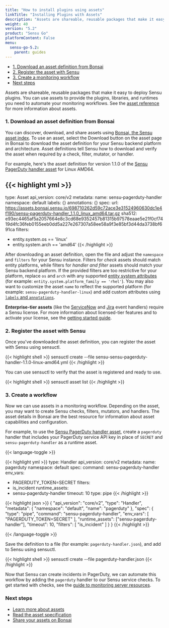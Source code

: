```yaml
---
title: "How to install plugins using assets"
linkTitle: "Installing Plugins with Assets"
description: "Assets are shareable, reusable packages that make it easy to deploy Sensu plugins. You can use assets to provide the plugins, libraries, and runtimes you need to power your monitoring workflows. Read the guide to get started using assets."
weight: 40
version: "5.2"
product: "Sensu Go"
platformContent: False
menu: 
  sensu-go-5.2:
    parent: guides
---
```


- [1. Download an asset definition from Bonsai](#1-download-an-asset-definition-from-bonsai)
- [2. Register the asset with Sensu](#2-register-the-asset-with-sensu)
- [3. Create a monitoring workflow](#3-create-a-workflow)
- [Next steps](#next-steps)

Assets are shareable, reusable packages that make it easy to deploy Sensu plugins.
You can use assets to provide the plugins, libraries, and runtimes you need to automate your monitoring workflows.
See the [asset reference](../../reference/assets) for more information about assets.

### 1. Download an asset definition from Bonsai

You can discover, download, and share assets using [Bonsai, the Sensu asset index][16].
To use an asset, select the Download button on the asset page in Bonsai to download the asset definition for your Sensu backend platform and architecture.
Asset definitions tell Sensu how to download and verify the asset when required by a check, filter, mutator, or handler.

For example, here's the asset definition for version 1.1.0 of the [Sensu PagerDuty handler asset][19] for Linux AMD64.

{{< highlight yml >}}
---
type: Asset
api_version: core/v2
metadata:
  name: sensu-pagerduty-handler
  namespace: default
  labels: {}
  annotations: {}
spec:
  url: https://assets.bonsai.sensu.io/698710262d59c72ace3e31524960630dc1e4f190/sensu-pagerduty-handler_1.1.0_linux_amd64.tar.gz
  sha512: e93ec4465af5a2057664e8c3cd68e9352457b81315b97578eaae5e21f0cf7419d4fc36feb0155eeb0dd5a227e267307a58ee58a9f3e85bf3d44da3738bf691ca
  filters:
  - entity.system.os == 'linux'
  - entity.system.arch == 'amd64'
{{< /highlight >}}

After downloading an asset definition, open the file and adjust the `namespace` and `filters` for your Sensu instance.
Filters for _check_ assets should match entity platforms, while filters for _handler and filter_ assets should match your Sensu backend platform.
If the provided filters are too restrictive for your platform, replace `os` and `arch` with any supported [entity system attributes][4] (for example: `entity.system.platform_family == 'rhel'`).
You may also want to customize the asset `name` to reflect the supported platform (for example: `sensu-pagerduty-handler-linux`) and add custom attributes using [`labels` and `annotations`][5].

**Enterprise-tier assets** (like the [ServiceNow](https://bonsai.sensu.io/assets/sensu/sensu-servicenow-handler) and [Jira](https://bonsai.sensu.io/assets/sensu/sensu-jira-handler) event handlers) require a Sensu license. For more information about licensed-tier features and to activate your license, see the [getting started guide](../../getting-started/enterprise).

### 2. Register the asset with Sensu

Once you've downloaded the asset definition, you can register the asset with Sensu using sensuctl.

{{< highlight shell >}}
sensuctl create --file sensu-sensu-pagerduty-handler-1.1.0-linux-amd64.yml
{{< /highlight >}}

You can use sensuctl to verify that the asset is registered and ready to use.

{{< highlight shell >}}
sensuctl asset list
{{< /highlight >}}

### 3. Create a workflow

Now we can use assets in a monitoring workflow.
Depending on the asset, you may want to create Sensu checks, filters, mutators, and handlers.
The asset details in Bonsai are the best resource for information about asset capabilities and configuration.

For example, to use the [Sensu PagerDuty handler asset][19], create a `pagerduty` handler that includes your PagerDuty service API key in place of `SECRET` and `sensu-pagerduty-handler` as a runtime asset.

{{< language-toggle >}}

{{< highlight yml >}}
type: Handler
api_version: core/v2
metadata:
  name: pagerduty
  namespace: default
spec:
  command: sensu-pagerduty-handler
  env_vars:
  - PAGERDUTY_TOKEN=SECRET
  filters:
  - is_incident
  runtime_assets:
  - sensu-pagerduty-handler
  timeout: 10
  type: pipe
{{< /highlight >}}

{{< highlight json >}}
{
    "api_version": "core/v2",
    "type": "Handler",
    "metadata": {
        "namespace": "default",
        "name": "pagerduty"
    },
    "spec": {
        "type": "pipe",
        "command": "sensu-pagerduty-handler",
        "env_vars": [
          "PAGERDUTY_TOKEN=SECRET"
        ],
        "runtime_assets": ["sensu-pagerduty-handler"],
        "timeout": 10,
        "filters": [
            "is_incident"
        ]
    }
}
{{< /highlight >}}

{{< /language-toggle >}}

Save the definition to a file (for example: `pagerduty-handler.json`), and add to Sensu using sensuctl.

{{< highlight shell >}}
sensuctl create --file pagerduty-handler.json
{{< /highlight >}}

Now that Sensu can create incidents in PagerDuty, we can automate this workflow by adding the `pagerduty` handler to our Sensu service checks.
To get started with checks, see the [guide to monitoring server resources](../monitor-server-resources).

### Next steps

- [Learn more about assets](../../reference/assets#how-do-assets-work)
- [Read the asset specification](../../reference/assets#asset-format-specification)
- [Share your assets on Bonsai](../../reference/assets#sharing-an-asset-on-bonsai)

[1]: ../../reference/assets/
[2]: #creating-an-asset
[3]: https://bonsai.sensu.io
[4]: ../../reference/entities/#system-attributes
[5]: ../../reference/assets/#metadata-attributes
[6]: ../checks
[7]: ../filters
[8]: ../mutators
[9]: ../handlers
[16]: https://bonsai.sensu.io
[17]: ../../getting-started/enterprise
[19]: https://bonsai.sensu.io/assets/sensu/sensu-pagerduty-handler
